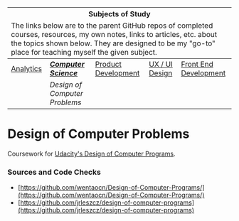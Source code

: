 <table>
	<thead>
		<tr>
			<th colspan="5" style="text-align: center;"><strong>Subjects of Study</strong></th>
		</tr>
		<tr>
			<td colspan="5">The links below are to the parent GitHub repos of completed courses, resources, my own notes, links to articles, etc. about the topics shown below. They are designed to be my "go-to" place for teaching myself the given subject.</td>
		</tr>
	</thead>
	<tbody>
		<tr>
			<td><a href="https://github.com/coolinmc6/analytics">Analytics</a></td>
			<td><strong><em><a href="https://github.com/coolinmc6/CS-concepts">Computer Science</a></em></strong></td>
			<td><a href="https://github.com/coolinmc6/design-ux-ui#product-design--development">Product Development</a></td>
			<td><a href="https://github.com/coolinmc6/design-ux-ui">UX / UI Design</a></td>
			<td><a href="https://github.com/coolinmc6/front-end-dev">Front End Development</a></td>
		</tr>
		<tr>
			<td></td>
			<td><em>Design of Computer Problems</em></td>
			<td></td>
			<td></td>
			<td></td>
		</tr>		
	</tbody>
</table>

<a name="top"></a>

# Design of Computer Problems

Coursework for [Udacity's Design of Computer Programs](https://www.udacity.com/course/design-of-computer-programs--cs212).

### Sources and Code Checks

- [https://github.com/wentaocn/Design-of-Computer-Programs/](https://github.com/wentaocn/Design-of-Computer-Programs/)
- [https://github.com/jrleszcz/design-of-computer-programs](https://github.com/jrleszcz/design-of-computer-programs)
